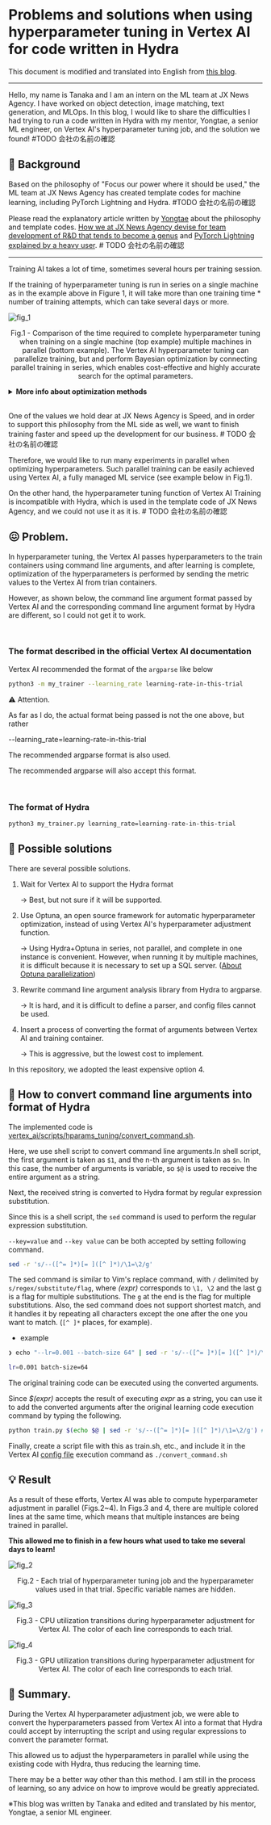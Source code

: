 
# Problems and solutions when using hyperparameter tuning in Vertex AI for code written in Hydra
This document is modified and translated into English from [this blog](https://tech.jxpress.net/entry/2022/05/13/113011).

---
Hello, my name is Tanaka and I am an intern on the ML team at JX News Agency. I have worked on object detection, image matching, text generation, and MLOps. In this blog, I would like to share the difficulties I had trying to run a code written in Hydra with my mentor, Yongtae, a senior ML engineer, on Vertex AI's hyperparameter tuning job, and the solution we found! #TODO 会社の名前の確認

## 📎 Background

Based on the philosophy of "Focus our power where it should be used," the ML team at JX News Agency has created template codes for machine learning, including PyTorch Lightning and Hydra. #TODO 会社の名前の確認

Please read the explanatory article written by [Yongtae](https://github.com/Yongtae723) about the philosophy and template codes.
[How we at JX News Agency devise for team development of R&D that tends to become a genus](https://tech.jxpress.net/entry/2021/10/27/160154) and [PyTorch Lightning explained by a heavy user](https://techjxpress.net/entry/2021/11/17/112214). # TODO 会社の名前の確認

---
Training AI takes a lot of time, sometimes several hours per training session.

If the training of hyperparameter tuning is run in series on a single machine as in the example above in Figure 1, it will take more than one training time * number of training attempts, which can take several days or more.

![fig_1](/documents/images/fig_1.png)
<p align = "center">
Fig.1 - Comparison of the time required to complete hyperparameter tuning when training on a single machine (top example) multiple machines in parallel (bottom example). The Vertex AI hyperparameter tuning can  parallelize training, but and perform Bayesian optimization by connecting parallel training in series, which enables cost-effective and highly accurate search for the optimal parameters. 
</p>

<details>
<summary><b>More info about optimization methods</b></summary>
Hyperparameter optimize can be divided into the following two main methods

(1) A method in which hyperparameters are determined in advance and experiments are conducted, and the parameter with the best performance is adopted (grid search is a well-known example).

(2) The method of searching for the optimal hyperparameters by conducting an experiment with a certain hyperparameter and, based on the results, conducting another experiment with a certain hyperparameter and repeating the process (Bayesian estimation is a well-known example).

In the case of (1), the hyperparameters to be searched for are determined before the experiment, so all the experiments can be conducted in parallel at once, and can be completed with only the first experiment in the example below in Figure 1. However, since the hyperparameters are chosen on an ad hoc basis, there are many unnecessary calculations, and the cost of obtaining the optimal hyperparameters may be enormous.

On the other hand, method (2) strategically selects hyperparameters, so it can search for optimal parameters cost-effectively and with high precision. However, since the hyperparameters to be explored in the next experiment depend on the previous learning results, it is not possible to run all learning in parallel at once.

If parallel learning could be connected in series, we could benefit from both parallel learning and Bayesian optimization, but this is generally very difficult to implement. However, with Vertex AI, parallel learning can be serialized with very little effort (Figure 1, bottom).
</details>

<br>

One of the values we hold dear at JX News Agency is Speed, and in order to support this philosophy from the ML side as well, we want to finish training faster and speed up the development for our business. # TODO 会社の名前の確認

Therefore, we would like to run many experiments in parallel when optimizing hyperparameters. Such parallel training can be easily achieved using Vertex AI, a fully managed ML service (see example below in Fig.1).

On the other hand, the hyperparameter tuning function of Vertex AI Training is incompatible with Hydra, which is used in the template code of JX News Agency, and we could not use it as it is. # TODO 会社の名前の確認

## 😖 Problem.
In hyperparameter tuning, the Vertex AI passes hyperparameters to the train containers using command line arguments, and after learning is complete, optimization of the hyperparameters is performed by sending the metric values to the Vertex AI from trian containers.

However, as shown below, the command line argument format passed by Vertex AI and the corresponding command line argument format by Hydra are different, so I could not get it to work.

<br>


### The format described in the official Vertex AI documentation
Vertex AI recommended the format of the `argparse` like below
```bash
python3 -m my_trainer --learning_rate learning-rate-in-this-trial
```

<aside>⚠️ Attention.

As far as I do, the actual format being passed is not the one above, but rather

--learning_rate=learning-rate-in-this-trial

The recommended argparse format is also used.

The recommended argparse will also accept this format.
</aside>

<br>


### The format of Hydra
```bash
python3 my_trainer.py learning_rate=learning-rate-in-this-trial
```

## 🧪 Possible solutions
There are several possible solutions.

1. Wait for Vertex AI to support the Hydra format

    → Best, but not sure if it will be supported.

2. Use Optuna, an open source framework for automatic hyperparameter optimization, instead of using Vertex AI's hyperparameter adjustment function.

    → Using Hydra+Optuna in series, not parallel, and complete in one instance is convenient. However, when running it by multiple machines, it is difficult because it is necessary to set up a SQL server. ([About Optuna parallelization](https://optuna.readthedocs.io/en/stable/tutorial/10_key_features/004_distributed.html))

3. Rewrite command line argument analysis library from Hydra to argparse.

    → It is hard, and it is difficult to define a parser, and config files cannot be used.

4. Insert a process of converting the format of arguments between Vertex AI and training container.

    → This is aggressive, but the lowest cost to implement.

In this repository, we adopted the least expensive option 4.

## 🐉 How to convert command line arguments into format of Hydra
The implemented code is [vertex_ai/scripts/hparams_tuning/convert_command.sh](/vertex_ai/scripts/hparams_tuning/convert_command.sh).


Here, we use shell script to convert command line arguments.In shell script, the first argument is taken as `$1`, and the n-th argument is taken as `$n`. In this case, the number of arguments is variable, so `$@` is used to receive the entire argument as a string.

Next, the received string is converted to Hydra format by regular expression substitution.

Since this is a shell script, the `sed` command is used to perform the regular expression substitution.

`--key=value` and `--key value` can be both accepted by setting following command.

```bash
sed -r 's/--([^= ]*)[= ]([^ ]*)/\1=\2/g'
```

The sed command is similar to Vim's replace command, with `/` delimited by `s/regex/substitute/flag`, where *(expr)* corresponds to `\1, \2` and the last g is a flag for multiple substitutions. The `g` at the end is the flag for multiple substitutions. Also, the sed command does not support shortest match, and it handles it by repeating all characters except the one after the one you want to match. (`[^ ]*` places, for example).

- example
```bash
❯ echo "--lr=0.001 --batch-size 64" | sed -r 's/--([^= ]*)[= ]([^ ]*)/\1=\2/g'

lr=0.001 batch-size=64
```

The original training code can be executed using the converted arguments.

Since *$(expr)* accepts the result of executing *expr* as a string, you can use it to add the converted arguments after the original learning code execution command by typing the following.
```bash
python train.py $(echo $@ | sed -r 's/--([^= ]*)[= ]([^ ]*)/\1=\2/g') # train.pyはHydraを用いたコード
```

Finally, create a script file with this as train.sh, etc., and include it in the Vertex AI [config file](/vertex_ai/configs/hparams_tuning/default.yaml) execution command as `./convert_command.sh`

## 💡 Result
As a result of these efforts, Vertex AI was able to compute hyperparameter adjustment in parallel (Figs.2~4). In Figs.3 and 4, there are multiple colored lines at the same time, which means that multiple instances are being trained in parallel.

**This allowed me to finish in a few hours what used to take me several days to learn!**

![fig_2](/documents/images/fig_2.png)
<p align = "center">
Fig.2 - Each trial of hyperparameter tuning job and the hyperparameter values used in that trial. Specific variable names are hidden.
</p>

![fig_3](/documents/images/fig_3.png)
<p align = "center">
Fig.3 - CPU utilization transitions during hyperparameter adjustment for Vertex AI. The color of each line corresponds to each trial.
</p>

![fig_4](/documents/images/fig_4.png)
<p align = "center">
Fig.3 - GPU utilization transitions during hyperparameter adjustment for Vertex AI. The color of each line corresponds to each trial.
</p>


## 📝 Summary.
During the Vertex AI hyperparameter adjustment job, we were able to convert the hyperparameters passed from Vertex AI into a format that Hydra could accept by interrupting the script and using regular expressions to convert the parameter format.

This allowed us to adjust the hyperparameters in parallel while using the existing code with Hydra, thus reducing the learning time.

There may be a better way other than this method. I am still in the process of learning, so any advice on how to improve would be greatly appreciated.

※This blog was written by Tanaka and edited and translated by his mentor, Yongtae, a senior ML engineer.